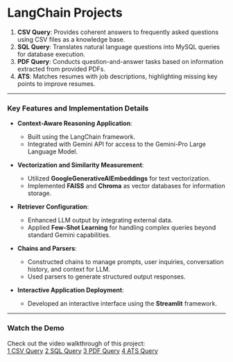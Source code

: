 # LangChain Projects

1. **CSV Query**: Provides coherent answers to frequently asked questions using CSV files as a knowledge base.
2. **SQL Query**: Translates natural language questions into MySQL queries for database execution.
3. **PDF Query**: Conducts question-and-answer tasks based on information extracted from provided PDFs.
4. **ATS**: Matches resumes with job descriptions, highlighting missing key points to improve resumes.

---

### Key Features and Implementation Details

- **Context-Aware Reasoning Application**: 
  - Built using the LangChain framework.
  - Integrated with Gemini API for access to the Gemini-Pro Large Language Model.
  
- **Vectorization and Similarity Measurement**:
  - Utilized **GoogleGenerativeAIEmbeddings** for text vectorization.
  - Implemented **FAISS** and **Chroma** as vector databases for information storage.
  
- **Retriever Configuration**:
  - Enhanced LLM output by integrating external data.
  - Applied **Few-Shot Learning** for handling complex queries beyond standard Gemini capabilities.
  
- **Chains and Parsers**:
  - Constructed chains to manage prompts, user inquiries, conversation history, and context for LLM.
  - Used parsers to generate structured output responses.

- **Interactive Application Deployment**:
  - Developed an interactive interface using the **Streamlit** framework.

---

### Watch the Demo
Check out the video walkthrough of this project:  
[1 CSV Query](https://www.youtube.com/watch?v=h75u9rPm074&list=PLRI73rbd0JosYEiZA49uZDOTkXZgeOrpG&index=12)
[2 SQL Query](https://www.youtube.com/watch?v=XAwvaj48y_Q&list=PLRI73rbd0JosYEiZA49uZDOTkXZgeOrpG&index=13)
[3 PDF Query](https://www.youtube.com/watch?v=pO9Evp1qQKo&list=PLRI73rbd0JosYEiZA49uZDOTkXZgeOrpG&index=14)
[4 ATS Query](https://www.youtube.com/watch?v=Rm_VkMAFJpw&list=PLRI73rbd0JosYEiZA49uZDOTkXZgeOrpG&index=15)
